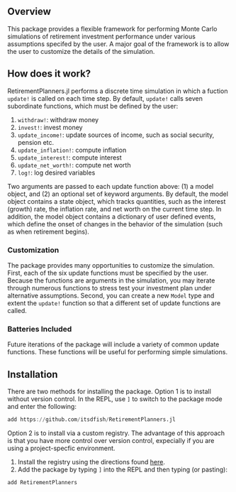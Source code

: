 ## Overview

This package provides a flexible framework for performing Monte Carlo simulations of retirement investment performance under various assumptions specifed by the user. A major goal of the framework is to allow the user to customize the details of the simulation. 

## How does it work?

RetirementPlanners.jl performs a discrete time simulation in which a fuction `update!` is called on each time step. By default, `update!` calls seven subordinate functions, which must be defined by the user:

1. `withdraw!`: withdraw money
2. `invest!`: invest money
3. `update_income!`: update sources of income, such as social security, pension etc. 
4. `update_inflation!`: compute inflation
5. `update_interest!`: compute interest 
6. `update_net_worth!`: compute net worth 
7. `log!`: log desired variables

Two arguments are passed to each update function above: (1) a model object, and (2) an optional set of keyword arguments. By default, the model object contains a state object, which tracks quantities, such as the interest (growth) rate, the inflation rate, and net worth on the current time step. In addition, the model object contains a dictionary of user defined events, which define the onset of changes in the behavior of the simulation (such as when retirement begins). 

### Customization 

The package provides many opportunities to customize the simulation. First, each of the six update functions must be specified by the user. Because the functions are arguments in the simulation, you may iterate through numerous functions to stress test your investment plan under alternative assumptions. Second, you can create a new `Model` type and extent the `update!` function so that a different set of update functions are called. 

### Batteries Included

Future iterations of the package will include a variety of common update functions. These functions will be useful for performing simple simulations. 

## Installation

There are two methods for installing the package. Option 1 is to install without version control. In the REPL, use `]` to switch to the package mode and enter the following:

```julia
add https://github.com/itsdfish/RetirementPlanners.jl
```
Option 2 is to install via a custom registry. The advantage of this approach is that you have more control over version control, expecially if you are using a project-specfic environment. 

1. Install the registry using the directions found [here](https://github.com/itsdfish/Registry.jl).
2. Add the package by typing `]` into the REPL and then typing (or pasting):

```julia
add RetirementPlanners
```